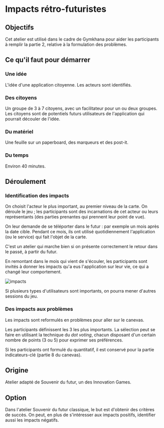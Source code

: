# Impacts rétro-futuristes

## Objectifs
Cet atelier est utilisé dans le cadre de Gymkhana pour aider les participants à remplir la partie 2, relative à la formulation des problèmes.

## Ce qu'il faut pour démarrer

### Une idée
L'idée d'une application citoyenne. Les acteurs sont identifiés.

### Des citoyens
Un groupe de 3 à 7 citoyens, avec un facilitateur pour un ou deux groupes. Les citoyens sont de potentiels futurs utilisateurs de l'application qui pourrait découler de l'idée.

### Du matériel
Une feuille sur un paperboard, des marqueurs et des post-it.

### Du temps
Environ 40 minutes.

## Déroulement

### Identification des impacts
On choisit l'acteur le plus important, au premier niveau de la carte. On déroule le jeu ; les participants sont des incarnations de cet acteur ou leurs représentants (des parties prenantes qui prennent leur point de vue).

On leur demande de se téléporter dans le futur : par exemple un mois après la date cible. Pendant ce mois, ils ont utilisé quotidiennement l'application (ou le service) qui fait l'objet de la carte.

C'est un atelier qui marche bien si on présente correctement le retour dans le passé, à partir du futur.

En remontant dans le mois qui vient de s'écouler, les participants sont invités à donner les impacts qu'a eus l'application sur leur vie, ce qui a changé leur comportement.

![impacts](/impacts.jpg)

Si plusieurs types d'utilisateurs sont importants, on pourra mener d'autres sessions du jeu.

### Des impacts aux problèmes
Les impacts sont reformulés en problèmes pour aller sur le canevas.

Les participants définissent les 3 les plus importants. La sélection peut se faire en utilisant la technique du *dot voting*, chacun disposant d'un certain nombre de points (3 ou 5) pour exprimer ses préférences.

Si les participants ont formulé du quantitatif, il est conservé pour la partie indicateurs-clé (partie 8 du canevas).

## Origine
Atelier adapté de Souvenir du futur, un des Innovation Games.

## Option
Dans l'atelier Souvenir du futur classique, le but est d'obtenir des critères de succès. On peut, en plus de s'intéresser aux impacts positifs, identifier aussi les impacts négatifs.
